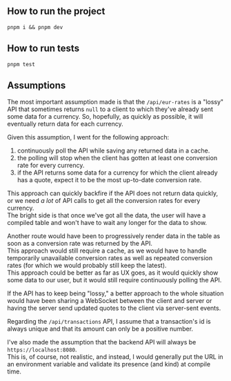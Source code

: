 ## How to run the project

`pnpm i && pnpm dev`

## How to run tests
`pnpm test`
## Assumptions
The most important assumption made is that the `/api/eur-rates` is a "lossy" API that sometimes returns `null` to a client to which they've already sent some data for a currency.
So, hopefully, as quickly as possible, it will eventually return data for each currency.

Given this assumption, I went for the following approach:
   1. continuously poll the API while saving any returned data in a cache.
   2. the polling will stop when the client has gotten at least one conversion rate for every currency.
   3. if the API returns some data for a currency for which the client already has a quote, expect it to be the most up-to-date conversion rate.  

This approach can quickly backfire if the API does not return data quickly, or we need _a lot_ of API calls to get all the conversion rates for every currency.  
The bright side is that once we've got all the data, the user will have a compiled table and won't have to wait any longer for the data to show.  

Another route would have been to progressively render data in the table as soon as a conversion rate was returned by the API.  
This approach would still require a cache, as we would have to handle temporarily unavailable conversion rates as well as repeated conversion rates (for which we would probably still keep the latest).  
This approach could be better as far as UX goes, as it would quickly show some data to our user, but it would still require continuously polling the API.  

If the API has to keep being "lossy," a better approach to the whole situation would have been sharing a WebSocket between the client and server or having the server send updated quotes to the client via server-sent events. 

Regarding the `/api/transactions` API, I assume that a transaction's id is always unique and that its amount can only be a positive number. 

I've also made the assumption that the backend API will always be `https://localhost:8080`.  
This is, of course, not realistic, and instead, I would generally put the URL in an environment variable and validate its presence (and kind) at compile time. 
